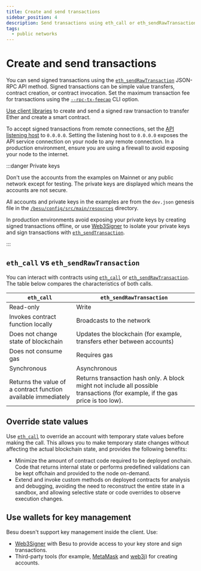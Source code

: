 ```yaml
---
title: Create and send transactions
sidebar_position: 4
description: Send transactions using eth_call or eth_sendRawTransaction.
tags:
  - public networks
---
```


# Create and send transactions

You can send signed transactions using the [`eth_sendRawTransaction`](../reference/api/index.md#eth_sendrawtransaction)
JSON-RPC API method.
Signed transactions can be simple value transfers, contract creation, or contract invocation. Set the
maximum transaction fee for transactions using the [`--rpc-tx-feecap`](../reference/cli/options.md#rpc-tx-feecap) CLI option.

[Use client libraries](develop/client-libraries.md) to create and send a signed raw transaction to
transfer Ether and create a smart contract.

To accept signed transactions from remote connections, set the [API listening host](use-besu-api/index.md#service-hosts)
to `0.0.0.0`. Setting the listening host to `0.0.0.0` exposes the API service connection on your node to
any remote connection. In a production environment, ensure you are using a firewall to avoid exposing
your node to the internet.

:::danger Private keys

Don't use the accounts from the examples on Mainnet or any public network except for testing. The private keys are displayed which means the accounts are not secure.

All accounts and private keys in the examples are from the `dev.json` genesis file in the [`/besu/config/src/main/resources`](https://github.com/hyperledger/besu/tree/master/config/src/main/resources) directory.

In production environments avoid exposing your private keys by creating signed transactions offline, or use [Web3Signer](https://docs.web3signer.consensys.net/) to isolate your private keys and sign transactions with [`eth_sendTransaction`](https://docs.web3signer.consensys.net/reference/api/json-rpc#eth_sendtransaction).

:::

## `eth_call` vs `eth_sendRawTransaction`

You can interact with contracts using [`eth_call`](../reference/api/index.md#eth_call) or [`eth_sendRawTransaction`](../reference/api/index.md#eth_sendrawtransaction). The table below compares the characteristics of both calls.

| `eth_call` | `eth_sendRawTransaction` |
| --- | --- |
| Read-only | Write |
| Invokes contract function locally | Broadcasts to the network |
| Does not change state of blockchain | Updates the blockchain (for example, transfers ether between accounts) |
| Does not consume gas | Requires gas |
| Synchronous | Asynchronous |
| Returns the value of a contract function available immediately | Returns transaction hash only. A block might not include all possible transactions (for example, if the gas price is too low). |

## Override state values

Use [`eth_call`](../reference/api/index.md#eth_call) to override an account with temporary state values before
making the call. This allows you to make temporary state changes without affecting the actual
blockchain state, and provides the following benefits:

- Minimize the amount of contract code required to be deployed onchain. Code that returns
    internal state or performs predefined validations can be kept offchain and provided to the node on-demand.
- Extend and invoke custom methods on deployed contracts for analysis and debugging, avoiding
    the need to reconstruct the entire state in a sandbox, and allowing selective state or code
    overrides to observe execution changes.

## Use wallets for key management

Besu doesn't support key management inside the client. Use:

- [Web3Signer](https://docs.web3signer.consensys.net/) with Besu to provide access to your key store and sign transactions.
- Third-party tools (for example, [MetaMask](https://metamask.io/) and [web3j](https://web3j.io/)) for creating accounts.
